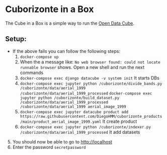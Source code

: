 # Cuborizonte in a Box

The Cube in a Box is a simple way to run the [Open Data Cube](https://www.opendatacube.org).

## Setup:

  * If the above fails you can follow the following steps:
    1. `docker-compose up`
    2. When the a message like: `No web browser found: could not locate runnable browser` shows. Open a new shell and run the next commands
    3. `docker-compose exec django datacube -v system init` It starts DBs
    4.    `docker-compose exec jupyter python /cuborizonte/divide_bands.py /cuborizonte/data/aerial_1999 /cuborizonte/data/aerial_1999_processed`
          `docker-compose exec jupyter python /cuborizonte/build_dataset.py /cuborizonte/data/aerial_1999_processed /cuborizonte/data/aerial_1999 aerial_image_1999`
    5. `docker-compose exec jupyter datacube product add https://raw.githubusercontent.com/DiegoHMM/cuborizonte_products/main/product_aerial_image_1999.yaml` It create product
    6. `docker-compose exec jupyter python /cuborizonte/indexer.py /cuborizonte/data/aerial_1999_processed` It add datasets

5. You should now be able to go to <http://localhost>
6. Enter the password `secretpassword`
